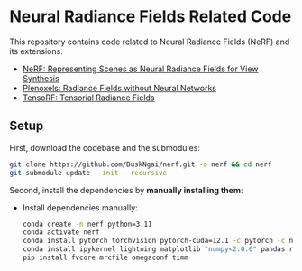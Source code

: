 # Neural Radiance Fields Related Code

This repository contains code related to Neural Radiance Fields (NeRF) and its extensions.

- [NeRF: Representing Scenes as Neural Radiance Fields for View Synthesis](https://arxiv.org/abs/2003.08934)
- [Plenoxels: Radiance Fields without Neural Networks](https://arxiv.org/abs/2112.05131)
- [TensoRF: Tensorial Radiance Fields](https://arxiv.org/abs/2203.09517)

## Setup

First, download the codebase and the submodules:

```bash
git clone https://github.com/DuskNgai/nerf.git -o nerf && cd nerf
git submodule update --init --recursive
```

Second, install the dependencies by **manually installing them**:
- Install dependencies manually:
    ```bash
    conda create -n nerf python=3.11
    conda activate nerf
    conda install pytorch torchvision pytorch-cuda=12.1 -c pytorch -c nvidia
    conda install ipykernel lightning matplotlib "numpy<2.0.0" pandas rich scipy tensorboard
    pip install fvcore mrcfile omegaconf timm
    ```
